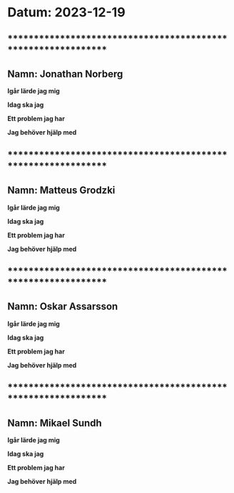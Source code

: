 # Datum: 2023-12-19

## ************************************************************* ##
## Namn: Jonathan Norberg
**Igår lärde jag mig** 

**Idag ska jag** 

**Ett problem jag har** 

**Jag behöver hjälp med** 
    

## ************************************************************* ##
## Namn: Matteus Grodzki
**Igår lärde jag mig** 

**Idag ska jag** 

**Ett problem jag har** 

**Jag behöver hjälp med** 


## ************************************************************* ##
## Namn: Oskar Assarsson
**Igår lärde jag mig** 

**Idag ska jag** 

**Ett problem jag har** 

**Jag behöver hjälp med** 


## ************************************************************* ##
## Namn: Mikael Sundh
**Igår lärde jag mig** 

**Idag ska jag** 

**Ett problem jag har** 

**Jag behöver hjälp med** 
